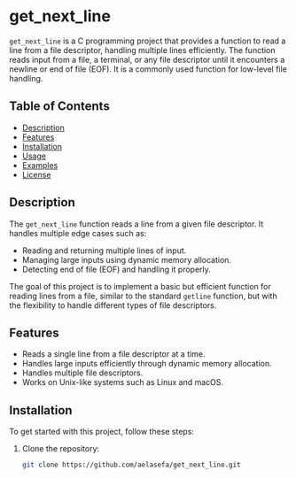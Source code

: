 # get_next_line

`get_next_line` is a C programming project that provides a function to read a line from a file descriptor, handling multiple lines efficiently. The function reads input from a file, a terminal, or any file descriptor until it encounters a newline or end of file (EOF). It is a commonly used function for low-level file handling.

## Table of Contents

- [Description](#description)
- [Features](#features)
- [Installation](#installation)
- [Usage](#usage)
- [Examples](#examples)
- [License](#license)

## Description

The `get_next_line` function reads a line from a given file descriptor. It handles multiple edge cases such as:
- Reading and returning multiple lines of input.
- Managing large inputs using dynamic memory allocation.
- Detecting end of file (EOF) and handling it properly.

The goal of this project is to implement a basic but efficient function for reading lines from a file, similar to the standard `getline` function, but with the flexibility to handle different types of file descriptors.

## Features

- Reads a single line from a file descriptor at a time.
- Handles large inputs efficiently through dynamic memory allocation.
- Handles multiple file descriptors.
- Works on Unix-like systems such as Linux and macOS.

## Installation

To get started with this project, follow these steps:

1. Clone the repository:

   ```bash
   git clone https://github.com/aelasefa/get_next_line.git
